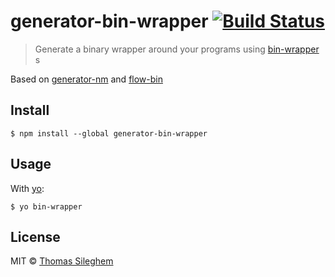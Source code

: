 # generator-bin-wrapper [![Build Status](https://travis-ci.org/mastilver/generator-bin-wrapper.svg?branch=master)](https://travis-ci.org/mastilver/generator-bin-wrapper)

> Generate a binary wrapper around your programs using [bin-wrapper](https://github.com/kevva/bin-wrapper)
s

Based on [generator-nm](https://github.com/sindresorhus/generator-nm) and  [flow-bin](https://github.com/flowtype/flow-bin)

## Install

```
$ npm install --global generator-bin-wrapper
```


## Usage

With [yo](https://github.com/yeoman/yo):

```
$ yo bin-wrapper
```


## License

MIT © [Thomas Sileghem](http://mastilver.com)
